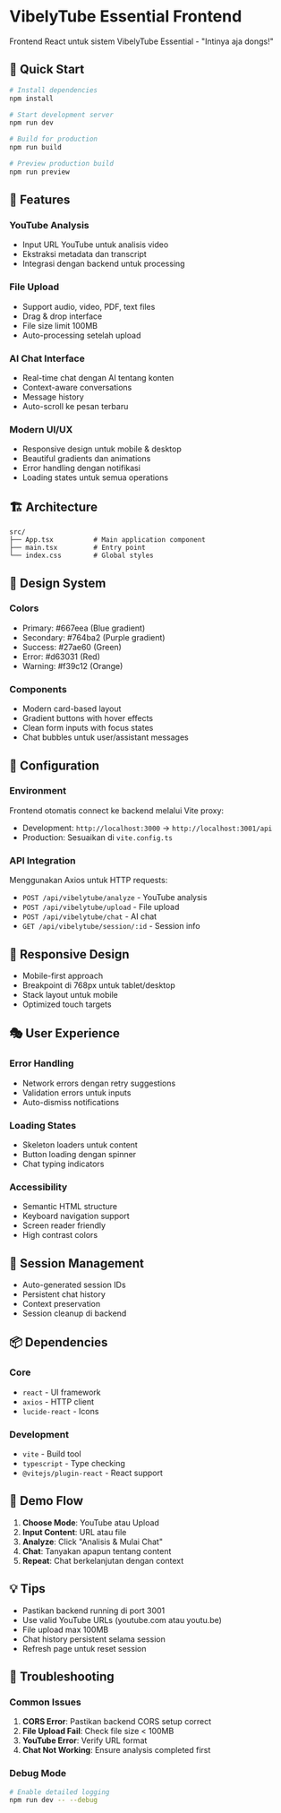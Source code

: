 # VibelyTube Essential Frontend

Frontend React untuk sistem VibelyTube Essential - "Intinya aja dongs!"

## 🚀 Quick Start

```bash
# Install dependencies
npm install

# Start development server
npm run dev

# Build for production
npm run build

# Preview production build
npm run preview
```

## 🎯 Features

### YouTube Analysis
- Input URL YouTube untuk analisis video
- Ekstraksi metadata dan transcript
- Integrasi dengan backend untuk processing

### File Upload
- Support audio, video, PDF, text files
- Drag & drop interface
- File size limit 100MB
- Auto-processing setelah upload

### AI Chat Interface
- Real-time chat dengan AI tentang konten
- Context-aware conversations
- Message history
- Auto-scroll ke pesan terbaru

### Modern UI/UX
- Responsive design untuk mobile & desktop
- Beautiful gradients dan animations
- Error handling dengan notifikasi
- Loading states untuk semua operations

## 🏗️ Architecture

```
src/
├── App.tsx          # Main application component
├── main.tsx         # Entry point
└── index.css        # Global styles
```

## 🎨 Design System

### Colors
- Primary: #667eea (Blue gradient)
- Secondary: #764ba2 (Purple gradient)
- Success: #27ae60 (Green)
- Error: #d63031 (Red)
- Warning: #f39c12 (Orange)

### Components
- Modern card-based layout
- Gradient buttons with hover effects
- Clean form inputs with focus states
- Chat bubbles untuk user/assistant messages

## 🔧 Configuration

### Environment
Frontend otomatis connect ke backend melalui Vite proxy:
- Development: `http://localhost:3000` → `http://localhost:3001/api`
- Production: Sesuaikan di `vite.config.ts`

### API Integration
Menggunakan Axios untuk HTTP requests:
- `POST /api/vibelytube/analyze` - YouTube analysis
- `POST /api/vibelytube/upload` - File upload
- `POST /api/vibelytube/chat` - AI chat
- `GET /api/vibelytube/session/:id` - Session info

## 📱 Responsive Design

- Mobile-first approach
- Breakpoint di 768px untuk tablet/desktop
- Stack layout untuk mobile
- Optimized touch targets

## 🎭 User Experience

### Error Handling
- Network errors dengan retry suggestions
- Validation errors untuk inputs
- Auto-dismiss notifications

### Loading States
- Skeleton loaders untuk content
- Button loading dengan spinner
- Chat typing indicators

### Accessibility
- Semantic HTML structure
- Keyboard navigation support
- Screen reader friendly
- High contrast colors

## 🔄 Session Management

- Auto-generated session IDs
- Persistent chat history
- Context preservation
- Session cleanup di backend

## 📦 Dependencies

### Core
- `react` - UI framework
- `axios` - HTTP client
- `lucide-react` - Icons

### Development
- `vite` - Build tool
- `typescript` - Type checking
- `@vitejs/plugin-react` - React support

## 🎪 Demo Flow

1. **Choose Mode**: YouTube atau Upload
2. **Input Content**: URL atau file
3. **Analyze**: Click "Analisis & Mulai Chat"
4. **Chat**: Tanyakan apapun tentang content
5. **Repeat**: Chat berkelanjutan dengan context

## 💡 Tips

- Pastikan backend running di port 3001
- Use valid YouTube URLs (youtube.com atau youtu.be)
- File upload max 100MB
- Chat history persistent selama session
- Refresh page untuk reset session

## 🐛 Troubleshooting

### Common Issues
1. **CORS Error**: Pastikan backend CORS setup correct
2. **File Upload Fail**: Check file size < 100MB
3. **YouTube Error**: Verify URL format
4. **Chat Not Working**: Ensure analysis completed first

### Debug Mode
```bash
# Enable detailed logging
npm run dev -- --debug
```
